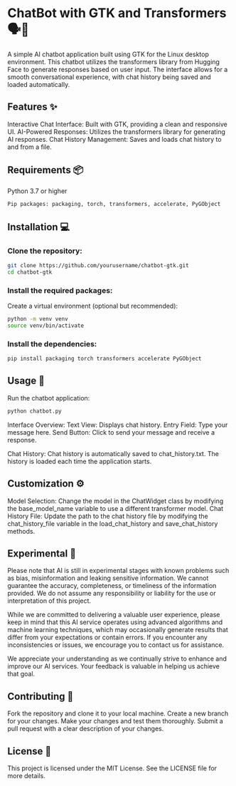 # ChatBot with GTK and Transformers 🗣️💬

A simple AI chatbot application built using GTK for the Linux desktop environment. This chatbot utilizes the transformers library from Hugging Face to generate responses based on user input. The interface allows for a smooth conversational experience, with chat history being saved and loaded automatically.

## Features ✨

Interactive Chat Interface: Built with GTK, providing a clean and responsive UI.
AI-Powered Responses: Utilizes the transformers library for generating AI responses.
Chat History Management: Saves and loads chat history to and from a file.

## Requirements 📦

Python 3.7 or higher
```bash
Pip packages: packaging, torch, transformers, accelerate, PyGObject
```

## Installation 💻

### Clone the repository:
```bash
git clone https://github.com/yourusername/chatbot-gtk.git
cd chatbot-gtk
```

### Install the required packages:

Create a virtual environment (optional but recommended):
```bash
python -m venv venv
source venv/bin/activate
```

### Install the dependencies:
```bash
pip install packaging torch transformers accelerate PyGObject
```

## Usage 🚀

Run the chatbot application:
```bash
python chatbot.py
```

Interface Overview:
    Text View: Displays chat history.
    Entry Field: Type your message here.
    Send Button: Click to send your message and receive a response.

Chat History:
    Chat history is automatically saved to chat_history.txt.
    The history is loaded each time the application starts.

## Customization ⚙️

Model Selection: Change the model in the ChatWidget class by modifying the base_model_name variable to use a different transformer model.
Chat History File: Update the path to the chat history file by modifying the chat_history_file variable in the load_chat_history and save_chat_history methods.

## Experimental 📝
Please note that AI is still in experimental stages with known problems such as bias, misinformation and leaking sensitive information. We cannot guarantee the accuracy, completeness, or timeliness of the information provided. We do not assume any responsibility or liability for the use or interpretation of this project.

While we are committed to delivering a valuable user experience, please keep in mind that this AI service operates using advanced algorithms and machine learning techniques, which may occasionally generate results that differ from your expectations or contain errors. If you encounter any inconsistencies or issues, we encourage you to contact us for assistance.

We appreciate your understanding as we continually strive to enhance and improve our AI services. Your feedback is valuable in helping us achieve that goal.

## Contributing 🤝

Fork the repository and clone it to your local machine.
Create a new branch for your changes.
Make your changes and test them thoroughly.
Submit a pull request with a clear description of your changes.

## License 📝

This project is licensed under the MIT License. See the LICENSE file for more details.

